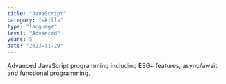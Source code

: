 ```yaml
---
title: "JavaScript"
category: "skills"
type: "language"
level: "Advanced"
years: 5
date: "2023-11-29"
---
```


Advanced JavaScript programming including ES6+ features, async/await, and functional programming.
